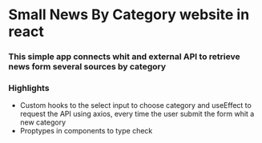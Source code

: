# Small News By Category website in react

### This simple app connects whit and external API to retrieve news form several sources by category

### Highlights

- Custom hooks to the select input to choose category and useEffect to request the API using axios, every time the user submit the form whit a new category
- Proptypes in components to type check
